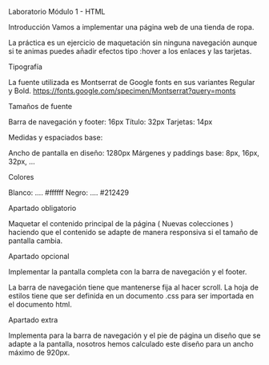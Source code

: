 Laboratorio Módulo 1 - HTML

Introducción Vamos a implementar una página web de una tienda de ropa.

La práctica es un ejercicio de maquetación sin ninguna navegación aunque si te animas puedes añadir efectos tipo :hover a los enlaces y las tarjetas.

Tipografía

La fuente utilizada es Montserrat de Google fonts en sus variantes Regular y Bold. https://fonts.google.com/specimen/Montserrat?query=monts

Tamaños de fuente

Barra de navegación y footer: 16px Título: 32px Tarjetas: 14px

Medidas y espaciados base:

Ancho de pantalla en diseño: 1280px Márgenes y paddings base: 8px, 16px, 32px, ...

Colores

Blanco: .... #ffffff Negro: .... #212429

Apartado obligatorio

Maquetar el contenido principal de la página ( Nuevas colecciones ) haciendo que el contenido se adapte de manera responsiva si el tamaño de pantalla cambia.

Apartado opcional

Implementar la pantalla completa con la barra de navegación y el footer.

La barra de navegación tiene que mantenerse fija al hacer scroll. La hoja de estilos tiene que ser definida en un documento .css para ser importada en el documento html.

Apartado extra

Implementa para la barra de navegación y el pie de página un diseño que se adapte a la pantalla, nosotros hemos calculado este diseño para un ancho máximo de 920px.
